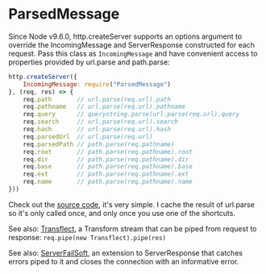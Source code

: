 # ParsedMessage

Since Node v9.6.0, http.createServer supports an options argument to override the IncomingMessage and ServerResponse constructed for each request. Pass this class as `IncomingMessage` and have convenient access to properties provided by url.parse and path.parse:

```js
http.createServer({
    IncomingMessage: require("ParsedMessage")
}, (req, res) => {
    req.path       // url.parse(req.url).path
    req.pathname   // url.parse(req.url).pathname
    req.query      // querystring.parse(url.parse(req.url).query
    req.search     // url.parse(req.url).search
    req.hash       // url.parse(req.url).hash
    req.parsedUrl  // url.parse(req.url)
    req.parsedPath // path.parse(req.pathname)
    req.root       // path.parse(req.pathname).root
    req.dir        // path.parse(req.pathname).dir
    req.base       // path.parse(req.pathname).base
    req.ext        // path.parse(req.pathname).ext
    req.name       // path.parse(req.pathname).name
}))
```
Check out the [source code](ParsedMessage.js), it's very simple. I cache the result of url.parse so it's only called once, and only once you use one of the shortcuts.

See also: [Transflect](http://github.com/mixint/Transflect), a Transform stream that can be piped from request to response: `req.pipe(new Transflect).pipe(res)`

See also: [ServerFailSoft](http://github.com/jazzyjackson/ServerFailSoft), an extension to ServerResponse that catches errors piped to it and closes the connection with an informative error.

